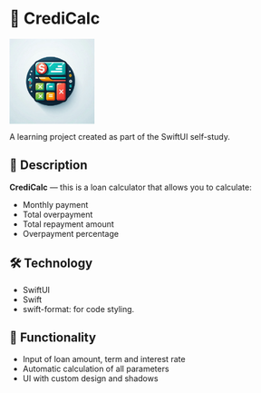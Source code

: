 # 🏦 CrediCalc 
<p align="left" style="display: flex; justify-content: flex-start;">
  <img src="/image/CrediCalc.png" width="150" height="150" />
<!--  <img src="/image/ElementBuilderName.png" width="350" height="150" />-->
</p> 
A learning project created as part of the SwiftUI self-study.

## 🚀 Description
**CrediCalc** — this is a loan calculator that allows you to calculate:  
* Monthly payment  
* Total overpayment  
* Total repayment amount  
* Overpayment percentage  

## 🛠 Technology
* SwiftUI  
* Swift  
* swift-format: for code styling.  

## 📱 Functionality 
* Input of loan amount, term and interest rate  
* Automatic calculation of all parameters  
* UI with custom design and shadows  

